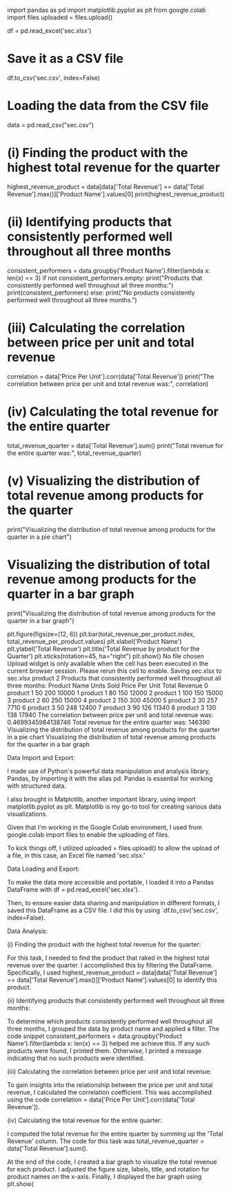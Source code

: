 import pandas as pd
import matplotlib.pyplot as plt
from google.colab import files
uploaded = files.upload()

df = pd.read_excel('sec.xlsx')
# Save it as a CSV file
df.to_csv('sec.csv', index=False)
# Loading the data from the CSV file
data = pd.read_csv("sec.csv")


# (i) Finding the product with the highest total revenue for the quarter
highest_revenue_product = data[data['Total Revenue'] == data['Total Revenue'].max()]['Product Name'].values[0]
print(highest_revenue_product)
# (ii) Identifying products that consistently performed well throughout all three months
consistent_performers = data.groupby('Product Name').filter(lambda x: len(x) == 3)
if not consistent_performers.empty:
    print("Products that consistently performed well throughout all three months:")
    print(consistent_performers)
else:
    print("No products consistently performed well throughout all three months.")

# (iii) Calculating the correlation between price per unit and total revenue
correlation = data['Price Per Unit'].corr(data['Total Revenue'])
print("The correlation between price per unit and total revenue was:", correlation)



# (iv) Calculating the total revenue for the entire quarter
total_revenue_quarter = data['Total Revenue'].sum()
print("Total revenue for the entire quarter was:", total_revenue_quarter)

# (v) Visualizing the distribution of total revenue among products for the quarter
print("Visualizing the distribution of total revenue among products for the quarter in a pie chart")

# Visualizing the distribution of total revenue among products for the quarter in a bar graph
print("Visualizing the distribution of total revenue among products for the quarter in a bar graph")

plt.figure(figsize=(12, 6))
plt.bar(total_revenue_per_product.index, total_revenue_per_product.values)
plt.xlabel('Product Name')
plt.ylabel('Total Revenue')
plt.title('Total Revenue by product for the Quarter')
plt.xticks(rotation=45, ha="right")
plt.show()
No file chosen Upload widget is only available when the cell has been executed in the current browser session. Please rerun this cell to enable.
Saving sec.xlsx to sec.xlsx
product 2
Products that consistently performed well throughout all three months:
  Product Name  Units Sold  Price Per Unit  Total Revenue
0    product 1          50             200          10000
1    product 1          80             150          12000
2    product 1         100             150          15000
3    product 2          60             250          15000
4    product 2         150             300          45000
5    product 2          30             257           7710
6    product 3          50             248          12400
7    product 3          90             126          11340
8    product 3         130             138          17940
The correlation between price per unit and total revenue was: 0.4699345984138746
Total revenue for the entire quarter was: 146390
Visualizing the distribution of total revenue among products for the quarter in a pie chart
Visualizing the distribution of total revenue among products for the quarter in a bar graph

Data Import and Export:

I made use of Python's powerful data manipulation and analysis library, Pandas, by importing it with the alias pd. Pandas is essential for working with structured data.

I also brought in Matplotlib, another important library, using import matplotlib.pyplot as plt. Matplotlib is my go-to tool for creating various data visualizations.

Given that I'm working in the Google Colab environment, I used from google.colab import files to enable the uploading of files.

To kick things off, I utilized uploaded = files.upload() to allow the upload of a file, in this case, an Excel file named 'sec.xlsx.'

Data Loading and Export:

To make the data more accessible and portable, I loaded it into a Pandas DataFrame with df = pd.read_excel('sec.xlsx').

Then, to ensure easier data sharing and manipulation in different formats, I saved this DataFrame as a CSV file. I did this by using `df.to_csv('sec.csv', index=False).

Data Analysis:

(i) Finding the product with the highest total revenue for the quarter:

For this task, I needed to find the product that raked in the highest total revenue over the quarter. I accomplished this by filtering the DataFrame. Specifically, I used highest_revenue_product = data[data['Total Revenue'] == data['Total Revenue'].max()]['Product Name'].values[0] to identify this product.

(ii) Identifying products that consistently performed well throughout all three months:

To determine which products consistently performed well throughout all three months, I grouped the data by product name and applied a filter. The code snippet consistent_performers = data.groupby('Product Name').filter(lambda x: len(x) == 3) helped me achieve this. If any such products were found, I printed them. Otherwise, I printed a message indicating that no such products were identified.

(iii) Calculating the correlation between price per unit and total revenue:

To gain insights into the relationship between the price per unit and total revenue, I calculated the correlation coefficient. This was accomplished using the code correlation = data['Price Per Unit'].corr(data['Total Revenue']).

(iv) Calculating the total revenue for the entire quarter:

I computed the total revenue for the entire quarter by summing up the 'Total Revenue' column. The code for this task was total_revenue_quarter = data['Total Revenue'].sum().

At the end of the code, I created a bar graph to visualize the total revenue for each product. I adjusted the figure size, labels, title, and rotation for product names on the x-axis. Finally, I displayed the bar graph using plt.show(
